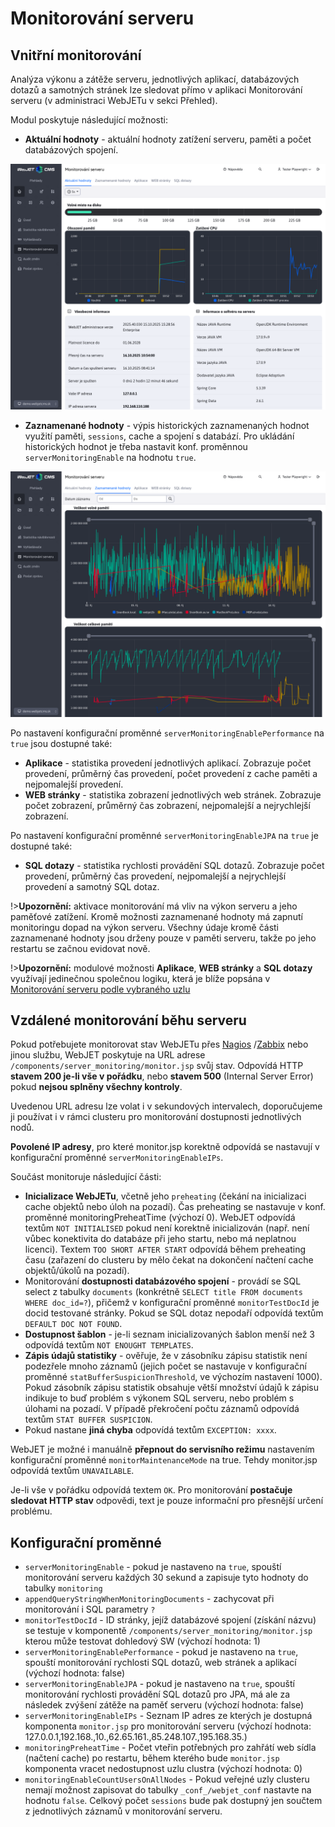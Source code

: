 # Monitorování serveru

## Vnitřní monitorování

Analýza výkonu a zátěže serveru, jednotlivých aplikací, databázových dotazů a samotných stránek lze sledovat přímo v aplikaci Monitorování serveru (v administraci WebJETu v sekci Přehled).

Modul poskytuje následující možnosti:
- **Aktuální hodnoty** - aktuální hodnoty zatížení serveru, paměti a počet databázových spojení.

![](actual.png)

- **Zaznamenané hodnoty** - výpis historických zaznamenaných hodnot využití paměti, `sessions`, cache a spojení s databází. Pro ukládání historických hodnot je třeba nastavit konf. proměnnou `serverMonitoringEnable` na hodnotu `true`.

![](historical.png)

Po nastavení konfigurační proměnné `serverMonitoringEnablePerformance` na `true` jsou dostupné také:
- **Aplikace** - statistika provedení jednotlivých aplikací. Zobrazuje počet provedení, průměrný čas provedení, počet provedení z cache paměti a nejpomalejší provedení.
- **WEB stránky** - statistika zobrazení jednotlivých web stránek. Zobrazuje počet zobrazení, průměrný čas zobrazení, nejpomalejší a nejrychlejší zobrazení.

Po nastavení konfigurační proměnné `serverMonitoringEnableJPA` na `true` je dostupné také:
- **SQL dotazy** - statistika rychlosti provádění SQL dotazů. Zobrazuje počet provedení, průměrný čas provedení, nejpomalejší a nejrychlejší provedení a samotný SQL dotaz.

!>**Upozornění:** aktivace monitorování má vliv na výkon serveru a jeho paměťové zatížení. Kromě možnosti zaznamenané hodnoty má zapnutí monitoringu dopad na výkon serveru. Všechny údaje kromě části zaznamenané hodnoty jsou drženy pouze v paměti serveru, takže po jeho restartu se začnou evidovat nově.

!>**Upozornění:** modulové možnosti **Aplikace**, **WEB stránky** a **SQL dotazy** využívají jedinečnou společnou logiku, která je blíže popsána v [Monitorování serveru podle vybraného uzlu](nodes-logic.md)

## Vzdálené monitorování běhu serveru

Pokud potřebujete monitorovat stav WebJETu přes [Nagios](http://www.nagios.org) /[Zabbix](https://www.zabbix.com) nebo jinou službu, WebJET poskytuje na URL adrese `/components/server_monitoring/monitor.jsp` svůj stav. Odpovídá HTTP **stavem 200 je-li vše v pořádku**, nebo **stavem 500** (Internal Server Error) pokud **nejsou splněny všechny kontroly**.

Uvedenou URL adresu lze volat i v sekundových intervalech, doporučujeme ji používat i v rámci clusteru pro monitorování dostupnosti jednotlivých nodů.

**Povolené IP adresy**, pro které monitor.jsp korektně odpovídá se nastavují v konfigurační proměnné `serverMonitoringEnableIPs`.

Součást monitoruje následující části:
- **Inicializace WebJETu**, včetně jeho `preheating` (čekání na inicializaci cache objektů nebo úloh na pozadí). Čas preheating se nastavuje v konf. proměnné monitoringPreheatTime (výchozí 0). WebJET odpovídá textům `NOT INITIALISED` pokud není korektně inicializován (např. není vůbec konektivita do databáze při jeho startu, nebo má neplatnou licenci). Textem `TOO SHORT AFTER START` odpovídá během preheating času (zařazení do clusteru by mělo čekat na dokončení načtení cache objektů/úkolů na pozadí).
- Monitorování **dostupnosti databázového spojení** - provádí se SQL select z tabulky `documents` (konkrétně `SELECT title FROM documents WHERE doc_id=?`), přičemž v konfigurační proměnné `monitorTestDocId` je docid testované stránky. Pokud se SQL dotaz nepodaří odpovídá textům `DEFAULT DOC NOT FOUND`.
- **Dostupnost šablon** - je-li seznam inicializovaných šablon menší než 3 odpovídá textům `NOT ENOUGHT TEMPLATES`.
- **Zápis údajů statistiky** - ověřuje, že v zásobníku zápisu statistik není podezřele mnoho záznamů (jejich počet se nastavuje v konfigurační proměnné `statBufferSuspicionThreshold`, ve výchozím nastavení 1000). Pokud zásobník zápisu statistik obsahuje větší množství údajů k zápisu indikuje to buď problém s výkonem SQL serveru, nebo problém s úlohami na pozadí. V případě překročení počtu záznamů odpovídá textům `STAT BUFFER SUSPICION`.
- Pokud nastane **jiná chyba** odpovídá textům `EXCEPTION: xxxx`.

WebJET je možné i manuálně **přepnout do servisního režimu** nastavením konfigurační proměnné `monitorMaintenanceMode` na true. Tehdy monitor.jsp odpovídá textům `UNAVAILABLE`.

Je-li vše v pořádku odpovídá textem `OK`. Pro monitorování **postačuje sledovat HTTP stav** odpovědi, text je pouze informační pro přesnější určení problému.

## Konfigurační proměnné

- `serverMonitoringEnable` - pokud je nastaveno na `true`, spouští monitorování serveru každých 30 sekund a zapisuje tyto hodnoty do tabulky `monitoring`
- `appendQueryStringWhenMonitoringDocuments` - zachycovat při monitorování i SQL parametry `?`
- `monitorTestDocId` - ID stránky, jejíž databázové spojení (získání názvu) se testuje v komponentě `/components/server_monitoring/monitor.jsp` kterou může testovat dohledový SW (výchozí hodnota: 1)
- `serverMonitoringEnablePerformance` - pokud je nastaveno na `true`, spouští monitorování rychlosti SQL dotazů, web stránek a aplikací (výchozí hodnota: false)
- `serverMonitoringEnableJPA` - pokud je nastaveno na `true`, spouští monitorování rychlosti provádění SQL dotazů pro JPA, má ale za následek zvýšení zátěže na paměť serveru (výchozí hodnota: false)
- `serverMonitoringEnableIPs` - Seznam IP adres ze kterých je dostupná komponenta `monitor.jsp` pro monitorování serveru (výchozí hodnota: 127.0.0.1,192.168.,10.,62.65.161.,85.248.107.,195.168.35.)
- `monitoringPreheatTime` - Počet vteřin potřebných pro zahřátí web sídla (načtení cache) po restartu, během kterého bude `monitor.jsp` komponenta vracet nedostupnost uzlu clustra (výchozí hodnota: 0)
- `monitoringEnableCountUsersOnAllNodes` - Pokud veřejné uzly clusteru nemají možnost zapisovat do tabulky `_conf_/webjet_conf` nastavte na hodnotu `false`. Celkový počet `sessions` bude pak dostupný jen součtem z jednotlivých záznamů v monitorování serveru.
